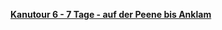 [**Kanutour 6 - 7 Tage - auf der Peene bis Anklam**](https://www.mecklenburgische-seenplatte.de/kanutour-6-7-tage-auf-der-peene-bis-anklam)
